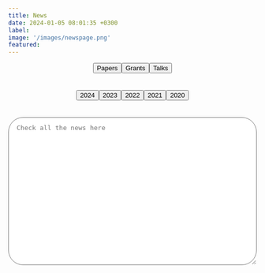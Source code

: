 ```yaml
---
title: News
date: 2024-01-05 08:01:35 +0300
label:
image: '/images/newspage.png'
featured:
---
```

<style>
  /* Styling for the text box */

  /* Styling for the buttons */
  .button-container {
    margin-bottom: 20px;
    display: flex;
    align-items: center;
    justify-content: center;
  }

  .but {
    padding: 6px 16px;
    margin: 4px 8px 4px 0;
    font-size: 12px;
    font-weight: 500;
    text-transform: capitalize;
    border-radius: 60px;
    color: var(--heading-font-color);
    transition: all 0.2s;
    background-color: var(--background-alt-color);
  }

  .button:hover {
    background-color: #0056b3;
    display: inline-flex;
    align-items: center;
    flex-wrap: wrap;
  }

  .textbox {
    overflow: auto;
    width: 100%;
    height: 300px;
    font-size: medium;
    padding: 0.8rem 1rem;
    border-radius: 30px;
  }

</style>

<body>

<!-- Button container -->
<div class="button-container">
  <!-- Button for Papers -->
  <button class = "tag-button" onclick="showPapers()">Papers</button>
  <!-- Button for Grants -->
  <button class = "tag-button" onclick="showGrants()">Grants</button>
  <!-- Button for Talks -->
  <button class = "tag-button" onclick="showTalks()">Talks</button><br>
</div>

<!-- Button container -->
<div class="button-container">
  
  <button class = "tag-button" onclick="show2024()">2024</button>
  <!-- Button for 2023 -->
  <button class = "tag-button" onclick="show2023()">2023</button>
  <!-- Button for 2022 -->
  <button class = "tag-button" onclick="show2022()">2022</button>
  <!-- Button for 2021 -->
  <button class = "tag-button" onclick="show2021()">2021</button>
  <!-- Button for 2020 -->
  <button class = "tag-button" onclick="show2020()">2020</button>

</div>
<!-- JavaScript functions to display category information -->
<script>
// Function to show Papers information
function showPapers() {
    var textBox = document.getElementById("output");
    var papersData = `February 2024-We published “SLIDE: Significant Latent factor Interaction Discovery and Exploration across biological domains” in Nature Methods.
    
December 2023-We published “From bench to bedside via bytes: multi-omic immunoprofiling and integration using machine learning and network approaches” in Human Vaccines and Immunotherapeutics.

December 2023-We contributed to “PRMT blockade induces defective DNA replication stress response and synergizes with PARP inhibition”, which was published in Cell Reports Medicine.

November 2023-We contributed to “SARS-CoV2 mRNA vaccines induce greater complement activation and decreased viremia and Nef antibodies in men with HIV-1”,which was published in The Journal of Infectious Diseases.

October 2023-We published “Cell Type-Specific Biomarkers of Systemic Sclerosis Disease Severity Capture Cell-Intrinsic and Cell-Extrinsic Circuits” in Arthritis & Rheumatology.

October 2023-We contributed to “Stability and heterogeneity in the antimicrobiota reactivity of human milk-derived immunoglobulin A”, which got published in the Journal of Experimental Medicine.

July 2023-We contributed to “The gut protist Tritrichomonas arnold restrains virus-mediated loss of oral tolerance by modulating dietary antigen-presenting dendritic cells”, which got published in Immunity.

June 2023-We published“Antibodies targeting conserved non-canonical antigens and endemic coronaviruses associate with favorable outcomes in severe COVID-19" in Cell Reports.

February 2023-We contributed to “High-dimensional proteomics identifies organ injury patterns associated with outcomes in human trauma”, which got published in the The Journal of Trauma and Acute Care Surgery.

April 2023-We contributed to “Antibodies against the Ebola virus soluble glycoprotein are associated with long-term vaccine-mediated protection of non-human primates”, which got published in the Cell Reports.

April 2023-We published a manuscript in Cell Reports Medicine demonstrating how integrating bulk RNA-seq data with protein networks can uncover signatures underlying rejection in pediatric liver transplantation.

August 2022-We published A supervised take on dimensionality reduction via hybrid subset selection in Patterns.

July 2022-The Philadelphia Enquirer covered our very recent publication on COVID-19.

July 2022-Our work got covered in Pittsburgh's Action 4 News "4 Your Health: Studying COVID-19 antibody patterns".

July 2022-Jishnu becomes a co-Director for the Systems Immunology Core (funded by NIAMS P50) which will perform machine learning and network systems analyses on multi-modal datasets in the context of SSc.

June 2022-Our paper Multi-Omic Admission-Based Prognostic Biomarkers Identified by Machine Learning Algorithms Predict Patient Recovery and 30>Day Survival in Trauma Patients got accepted in Metabolites

June 2022-Our paper High Dimensional Multi-omics Reveals Unique Characteristics of Early Plasma Administration in Polytrauma Patients with TBI got accepted in Annals of Surgery

June 2022-We published Antibodies targeting conserved non-canonical antigens and endemic coronaviruses associated with favorable outcomes in severe COVID-19 in Cell Press.

May 2022-We contributed to Autoreactive CD8+ T cells are restrained by an exhaustion-like program that is maintained by LAG3  which got published in the Nature Immunology.

April 2022-We published a manuscript in Cell Reports Medicine demonstrating how integrating bulk RNA-seq data with protein networks can uncover signatures underlying rejection in pediatric liver transplantation.

March 2022- Our Essential Regression manuscript was published in Patterns.

June 2021-We contributed to Mechanisms of impaired lung development and ciliation in Mannosidase-1-alpha-2 (Man1a2) mutants in Frontiers in Physiology.

October 2020-We published Mining for humoral correlates of HIV control and latent reservoir size in PLoS pathogens.

September 2020-We contributed to Extracellular Matrix Injury of Kidney Allografts in Antibody-Mediated Rejection: A Proteomics Study, which was published in the Journal of the American Society of Nephrology.

July 2020-We contributed to Glucosylation by the Legionella effector SetA promotes the nuclear localization of the transcription factor TFEB, which was published in Science.

July 2020-We published Mapping functional humoral correlates of protection against malaria challenge following RTS, S/AS01 vaccination in Science Translational Medicine.

May 2020-We contributed to Co-immunization of DNA and Protein in the Same Anatomical Sites Induces Superior Protective Immune Responses against SHIV Challenge, which was published in Cell Reports.

March 2020-We contributed to Latency reversal agents modulate HIV antigen processing and presentation to CD8 T cells, which was published in PLoS pathogens.

March 2020-We contributed to Epigenetic basis for monocyte dysfunction in patients with severe alcoholic hepatitis, which was published in the Journal of Hepatology.

February 2020-We published Antibody Fc Glycosylation Discriminates Between Latent and Active Tuberculosis in The Journal of Infectious Diseases.`;
    textBox.value = papersData;
}

//Function to show Grants information
function showGrants() {
    var textBox = document.getElementById("output");
    var grantsData = `June 2021-An NIDDK dkNET New Investigator Pilot Program in Bioinformatics grant that we participated in has been funded (Role: co-I, PI: Joglekar).
    
October 2022-Jishnu is a Co-I at Systemic Sclerosis Center for Research and Translation which provides machine learning and network systems expertise to investigators working on SSc, SSc-ILD and SSc-PAH.

October 2022-Jishnu is a Co-I on the U01 Grant funded to characterize cell-intrinsic and cell-extrinsic signaling circuits in ocular disorders.

July 2022-Scleroderma CDMRO Award was given to Jishnu (role: Co-I).

July 2022-Jishnu becomes a co-Director for the Systems Immunology Core (funded by NIAMS P50) which will perform machine learning and network systems analyses on multi-modal datasets in the context of SSc.

May 2022-We found out that our NIAID Flu Systems Vaccinology R01 (Role: MPI, other PIs: Alcorn, Singh, Zimmerman) will be funded.

May 2022-We participated in a Pitt-Case Western CFAR application that was funded by NIAID Rustbelt (Role: c-I).

April 2022-Our CIHR grant (Role: co-I, PI: Konvalinka) was funded.

March 2022-Our DoD grant (Role: co-I, PIs: Lafyatis and Singh) looking at multi-omic signatures of scleroderma disease severity was funded.

September 2021-A NIAID R01 we participated in (Role: co-I, PIs: Rinaldo and Mailliard) looking at COVID-19 vaccine responses in HIV individuals was funded.

September 2021-We received a 5-year NHGRI U01 1U01HG012041-01 (Role: MPI, Other PIs: Singh, Sahni)- Link on NIH Reporter.

August 2021-We received a 5-year NIAID New Innovator DP2 Award 1DP2AI164325-01 (Role: PI)- Link on NIH Reporter.

June 2021-An NIDDK dkNET New Investigator Pilot Program in Bioinformatics grant that we participated in has been funded (Role: co-I, PI: Joglekar).

April 2021-A Department of Defense Idea Development Award grant that we participated in has been funded (Role: co-I, PI: Lafyatis).

January 2020-The Das Systems Immunology Lab is now supported by Center for Systems Immunology Startup Funds!`;
    textBox.value = grantsData;
}
// Function to show Talks information
function showTalks() {
    var textBox = document.getElementById("output");
    var talksData = `October 2023-Jishnu gave an invited talk at BMES 2023 on, "Elucidating humoral profiles associated with Schistosomiasis pathogenesis using interpretable machine learning".

October 2023-Jishnu gave an invited talk at BMES 2023 on, "Significant latent factor interaction discovery and exploration across biological domains".

May 2023-Jishnu gave an invited talk at FASEB Autoimmunity 2023 on , "Multi-dimensional integration of protein interactomes with genomic and molecular data discover distinct RA endotypes".

March 2023-Jishnu gave an invited talk at Cold Spring Harbor Laboratory Network Biology Meeting 2023 on "Uncovering immunomodulatory molecular phenotypes in infectious disease using networks".

August 2022-Jishnu gave a talk at International Workshop on Scleroderma 2022 in Boston.

July 2022-Jishnu was invited to give a talk at ISMB 2022 on the topic “A network-based approach to identify expression modules underlying rejection in pediatric liver transplantation”.

April 2021-Jishnu gave a talk at the 2021 Cold Spring Harbor Systems Immunology Meeting.

March 2021-Jishnu gave a talk at the 2021 Cold Spring Harbor Networks Meeting.`
    textBox.value = talksData;
}
// Function to show 2024 information
function show2024() {
    var textBox = document.getElementById("output");
    var data2024 = `February 2024-We published “SLIDE: Significant Latent factor Interaction Discovery and Exploration across biological domains” in Nature Methods.`;
    textBox.value = data2024;
}
// Function to show 2023 information
function show2023() {
    var textBox = document.getElementById("output");
    var data2023 = `December 2023-We published “From bench to bedside via bytes: multi-omic immunoprofiling and integration using machine learning and network approaches” in Human Vaccines and Immunotherapeutics.

December 2023-We contributed to “PRMT blockade induces defective DNA replication stress response and synergizes with PARP inhibition”, which was published in Cell Reports Medicine.

November 2023-We contributed to “SARS-CoV2 mRNA vaccines induce greater complement activation and decreased viremia and Nef antibodies in men with HIV-1”,which was published in The Journal of Infectious Diseases.

October 2023-Jishnu gave an invited talk at BMES 2023 on, "Elucidating humoral profiles associated with Schistosomiasis pathogenesis using interpretable machine learning".

October 2023-Jishnu gave an invited talk at BMES 2023 on, "Significant latent factor interaction discovery and exploration across biological domains".

August 2023-We published “Cell Type-Specific Biomarkers of Systemic Sclerosis Disease Severity Capture Cell-Intrinsic and Cell-Extrinsic Circuits” in Arthritis & Rheumatology.

August 2023-We contributed to “Stability and heterogeneity in the antimicrobiota reactivity of human milk-derived immunoglobulin A”, which got published in the Journal of Experimental Medicine.

July 2023-We contributed to “The gut protist Tritrichomonas arnold restrains virus-mediated loss of oral tolerance by modulating dietary antigen-presenting dendritic cells”, which got published in Immunity.

June 2023-We published“Antibodies targeting conserved non-canonical antigens and endemic coronaviruses associate with favorable outcomes in severe COVID-19" in Cell Reports.

May 2023-Jishnu gave an invited talk at FASEB Autoimmunity 2023 on , "Multi-dimensional integration of protein interactomes with genomic and molecular data discover distinct RA endotypes".

March 2023-Jishnu gave an invited talk at Cold Spring Harbor Laboratory Network Biology Meeting 2023 on "Uncovering immunomodulatory molecular phenotypes in infectious disease using networks".

April 2023-Jishnu gave an invited talk at Cold Spring Harbor Laboratory Systems Immunology Meeting 2023 on "Multi-dimensional integration of protein interactomes with genomic and molecular data discovers distinct RA endotypes".

April 2023-We contributed to “Antibodies against the Ebola virus soluble glycoprotein are associated with long-term vaccine-mediated protection of non-human primates”, which got published in the Cell Reports.

February 2023-We contributed to “High-dimensional proteomics identifies organ injury patterns associated with outcomes in human trauma”, which got published in the The Journal of Trauma and Acute Care Surgery.`;
    textBox.value = data2023;
}
// Function to show 2022 information
function show2022() {
    var textBox = document.getElementById("output");
    var data2022 = `October 2022-Jishnu is a Co-I at Systemic Sclerosis Center for Research and Translation which provides machine learning and network systems expertise to investigators working on SSc, SSc-ILD and SSc-PAH.

October 2022-Jishnu is a Co-I on the U01 Grant funded to characterize cell-intrinsic and cell-extrinsic signaling circuits in ocular disorders.

September 2022-Jishnu gave an invited talk at the Banff-CST Joint Transplant and Pathology Summit titled “Machine learning in clinical decision making in transplant biology”.

August 2022-We published A supervised take on dimensionality reduction via hybrid subset selection in Patterns.

August 2022-Jishnu gave a talk at International Workshop on Scleroderma 2022 in Boston.

July 2022-Jishnu was invited to give a talk at ISMB 2022 on the topic “A network-based approach to identify expression modules underlying rejection in pediatric liver transplantation”.

July 2022-Scleroderma CDMRO Award was given to Jishnu (role: Co-I).

July 2022-The Philadelphia Enquirer covered our very recent publication on COVID-19.

July 2022-Our work got covered in Pittsburgh's Action 4 News "4 Your Health: Studying COVID-19 antibody patterns".

July 2022-Jishnu becomes a co-Director for the Systems Immunology Core (funded by NIAMS P50) which will perform machine learning and network systems analyses on multi-modal datasets in the context of SSc.

June 2022-Our paper Multi-Omic Admission-Based Prognostic Biomarkers Identified by Machine Learning Algorithms Predict Patient Recovery and 30>Day Survival in Trauma Patients got accepted in Metabolites

June 2022-Our paper High Dimensional Multi-omics Reveals Unique Characteristics of Early Plasma Administration in Polytrauma Patients with TBI got accepted in Annals of Surgery

June 2022-We published Antibodies targeting conserved non-canonical antigens and endemic coronaviruses associated with favorable outcomes in severe COVID-19 in Cell Press.

May 2022-We found out that our NIAID Flu Systems Vaccinology R01 (Role: MPI, other PIs: Alcorn, Singh, Zimmerman) will be funded.

May 2022-We participated in a Pitt-Case Western CFAR application that was funded by NIAID Rustbelt (Role: c-I).

May 2022-We contributed to Autoreactive CD8+ T cells are restrained by an exhaustion-like program that is maintained by LAG3  which got published in the Nature Immunology.

April 2022-Our CIHR grant (Role: co-I, PI: Konvalinka) was funded).

April 2022-We published a manuscript in Cell Reports Medicine demonstrating how integrating bulk RNA-seq data with protein networks can uncover signatures underlying rejection in pediatric liver transplantation.

March 2022-Our DoD grant (Role: co-I, PIs: Lafyatis and Singh) looking at multi-omic signatures of scleroderma disease severity was funded.

March 2022- Our Essential Regression manuscript was published in Patterns.`;
    textBox.value = data2022;
}

// Function to show 2021 information
function show2021() {
    var textBox = document.getElementById("output");
    var data2021 = `September 2021-A NIAID R01 we participated in (Role: co-I, PIs: Rinaldo and Mailliard) looking at COVID-19 vaccine responses in HIV individuals was funded.

September 2021-We received a 5-year NHGRI U01 1U01HG012041-01 (Role: MPI, Other PIs: Singh, Sahni)- Link on NIH Reporter.

August 2021-We received a 5-year NIAID New Innovator DP2 Award 1DP2AI164325-01 (Role: PI)- Link on NIH Reporter.

June 2021-An NIDDK dkNET New Investigator Pilot Program in Bioinformatics grant that we participated in has been funded (Role: co-I, PI: Joglekar).

June 2021-We contributed to Mechanisms of impaired lung development and ciliation in Mannosidase-1-alpha-2 (Man1a2) mutants in Frontiers in Physiology.

April 2021-Jishnu gave a talk at the 2021 Cold Spring Harbor Systems Immunology Meeting.

April 2021-A Department of Defense Idea Development Award grant that we participated in has been funded (Role: co-I, PI: Lafyatis).

March 2021-Jishnu gave a talk at the 2021 Cold Spring Harbor Networks Meeting.`;
    textBox.value = data2021;
}

// Function to show 2020 information
function show2020() {
    var textBox = document.getElementById("output");
    var data2020 = `October 2020-We published Mining for humoral correlates of HIV control and latent reservoir size in PLoS pathogens.

September 2020-We contributed to Extracellular Matrix Injury of Kidney Allografts in Antibody-Mediated Rejection: A Proteomics Study, which was published in the Journal of the American Society of Nephrology.

August 2020-We are now supported by a Collaborative Research Agreement with the University of Brussels Center for Research In Immunology (Role: PI)!

July 2020-We contributed to Glucosylation by the Legionella effector SetA promotes the nuclear localization of the transcription factor TFEB, which was published in Science.

July 2020-We published Mapping functional humoral correlates of protection against malaria challenge following RTS, S/AS01 vaccination in Science Translational Medicine.

June 2020-We received a pilot Covid-19 grant from the UPMC-ITTC (Role: PI)!

May 2020-We contributed to Co-immunization of DNA and Protein in the Same Anatomical Sites Induces Superior Protective Immune Responses against SHIV Challenge, which was published in Cell Reports.

March 2020-We contributed to Latency reversal agents modulate HIV antigen processing and presentation to CD8 T cells, which was published in PLoS pathogens.

March 2020-We contributed to Epigenetic basis for monocyte dysfunction in patients with severe alcoholic hepatitis, which was published in the Journal of Hepatology.

February 2020-We published Antibody Fc Glycosylation Discriminates Between Latent and Active Tuberculosis in The Journal of Infectious Diseases.

January 2020-The Das Systems Immunology Lab is now supported by Center for Systems Immunology Startup Funds!

January 2020-The lab is now open! We look forward to exciting science in the future!`;
    textBox.value = data2020;
}


</script>
<div class = "text-box">
<!-- Text box -->
<textarea readonly class = "textbox" id="output" placeholder="Check all the news here"></textarea>

</div>
</body>